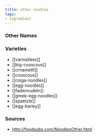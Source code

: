 ```yaml
---
title: other noodles
tags:
- ingredient
---
```



### Other Names


### Varieties

* [[varnishkes]]
* [[big-couscous]]
* [[crnametlt]]
* [[couscous]]
* [[csiga-noodles]]
* [[egg-noodles]]
* [[fadennudeln]]
* [[greek-egg-noodles]]
* [[spaetzle]]
* [[egg-barley]]

### Sources
* http://foodsubs.com/NoodlesOther.html

